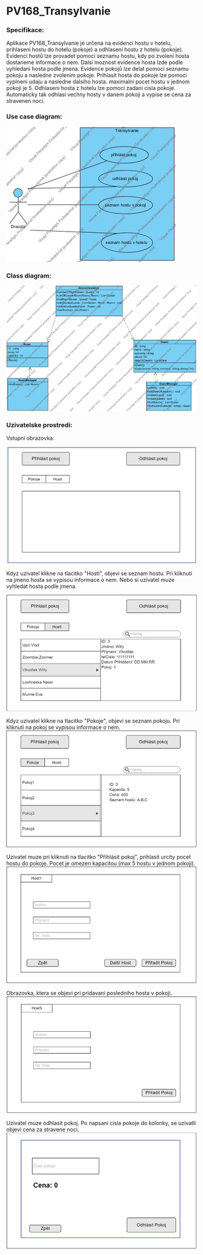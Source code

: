 # PV168_Transylvanie

### Specifikace:
Aplikace PV168_Transylvanie je určena na evidenci hostu v hotelu, prihlaseni hostu do hotelu (pokoje) a odhlaseni hostu z hotelu (pokoje). 
Evidenci hostů lze provadet pomoci seznamu hostu, kdy po zvolení hosta dostaneme informace o nem. Dalsi moznost evidence hosta lzde podle vyhledani hosta podle jmena. 
Evidence pokojů lze delat pomoci seznamu pokoju a nasledne zvolenim pokoje.
Prihlasit hosta do pokoje lze pomoci vyplneni udaju a nasledne dalsiho hosta. maximalni pocet hostu v jednom pokoji je 5.
Odhlaseni hosta z hotelu lze pomoci zadani cisla pokoje. Automaticky tak odhlasi vechny hosty v danem pokoji a vypise se cena za stravenen noci.


### Use case diagram:

![use](Images/Use_Case_Transylvanie.jpg "use case")

### Class diagram:

![class](Images/Class_Diagram_Transylvanie.jpg "use case")

### Uzivatelske prostredi:

Vstupni obrazovka:

![alt text](Images/uvodni_strana.png)

Kdyz uzivatel klikne na tlacitko "Hosti", objevi se seznam hostu. Pri kliknuti na jmeno hosta se vypisou informace o nem. Nebo si uzivatel muze vyhledat hosta podle jmena.

![alt text](Images/hosti.png)

Kdyz uzivatel klikne na tlacitko "Pokoje", objevi se seznam pokoju. Pri kliknuti na pokoj se vypisou informace o nem.
![alt text](Images/pokoje.png)

Uzivatel muze pri kliknuti na tlacitko "Přihlásit pokoj", prihlasit urcity pocet hostu do pokoje. Pocet je omezen kapacitou (max 5 hostu v jednom pokoji).
![alt text](Images/prihlasit.png)

Obrazovka, ktera se objevi pri pridavani posledniho hosta v pokoji.
![alt text](Images/prihlasit_5.png)

Uzivatel muze odhlasit pokoj. Po napsani cisla pokoje do kolonky, se uzivatli objevi cena za stravene noci.
![alt text](Images/odhlasit.png)



